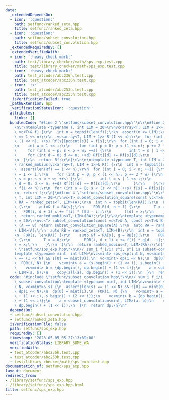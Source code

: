 ```yaml
---
data:
  _extendedDependsOn:
  - icon: ':question:'
    path: setfunc/ranked_zeta.hpp
    title: setfunc/ranked_zeta.hpp
  - icon: ':question:'
    path: setfunc/subset_convolution.hpp
    title: setfunc/subset_convolution.hpp
  _extendedRequiredBy: []
  _extendedVerifiedWith:
  - icon: ':heavy_check_mark:'
    path: test/library_checker/math/sps_exp.test.cpp
    title: test/library_checker/math/sps_exp.test.cpp
  - icon: ':heavy_check_mark:'
    path: test_atcoder/abc236h.test.cpp
    title: test_atcoder/abc236h.test.cpp
  - icon: ':x:'
    path: test_atcoder/abc253h.test.cpp
    title: test_atcoder/abc253h.test.cpp
  _isVerificationFailed: true
  _pathExtension: hpp
  _verificationStatusIcon: ':question:'
  attributes:
    links: []
  bundledCode: "#line 2 \"setfunc/subset_convolution.hpp\"\n\r\n#line 2 \"setfunc/ranked_zeta.hpp\"\
    \n\r\ntemplate <typename T, int LIM = 20>\r\nvc<array<T, LIM + 1>> ranked_zeta(const\
    \ vc<T>& f) {\r\n  int n = topbit(len(f));\r\n  assert(n <= LIM);\r\n  assert(len(f)\
    \ == 1 << n);\r\n  vc<array<T, LIM + 1>> Rf(1 << n);\r\n  for (int s = 0; s <\
    \ (1 << n); ++s) Rf[s][popcnt(s)] = f[s];\r\n  for (int i = 0; i < n; ++i) {\r\
    \n    int w = 1 << i;\r\n    for (int p = 0; p < (1 << n); p += 2 * w) {\r\n \
    \     for (int s = p; s < p + w; ++s) {\r\n        int t = s | 1 << i;\r\n   \
    \     for (int d = 0; d <= n; ++d) Rf[t][d] += Rf[s][d];\r\n      }\r\n    }\r\
    \n  }\r\n  return Rf;\r\n}\r\n\r\ntemplate <typename T, int LIM = 20>\r\nvc<T>\
    \ ranked_mobius(vc<array<T, LIM + 1>>& Rf) {\r\n  int n = topbit(len(Rf));\r\n\
    \  assert(len(Rf) == 1 << n);\r\n  for (int i = 0; i < n; ++i) {\r\n    int w\
    \ = 1 << i;\r\n    for (int p = 0; p < (1 << n); p += 2 * w) {\r\n      for (int\
    \ s = p; s < p + w; ++s) {\r\n        int t = s | 1 << i;\r\n        for (int\
    \ d = 0; d <= n; ++d) Rf[t][d] -= Rf[s][d];\r\n      }\r\n    }\r\n  }\r\n  vc<T>\
    \ f(1 << n);\r\n  for (int s = 0; s < (1 << n); ++s) f[s] = Rf[s][popcnt(s)];\r\
    \n  return f;\r\n}\n#line 4 \"setfunc/subset_convolution.hpp\"\n\r\ntemplate <typename\
    \ T, int LIM = 20>\r\nvc<T> subset_convolution_square(const vc<T>& A) {\r\n  auto\
    \ RA = ranked_zeta<T, LIM>(A);\r\n  int n = topbit(len(RA));\r\n  FOR(s, len(RA))\
    \ {\r\n    auto& f = RA[s];\r\n    FOR_R(d, n + 1) {\r\n      T x = 0;\r\n   \
    \   FOR(i, d + 1) x += f[i] * f[d - i];\r\n      f[d] = x;\r\n    }\r\n  }\r\n\
    \  return ranked_mobius<T, LIM>(RA);\r\n}\r\n\r\ntemplate <typename T, int LIM\
    \ = 20>\r\nvc<T> subset_convolution(const vc<T>& A, const vc<T>& B) {\r\n  if\
    \ (A == B) return subset_convolution_square(A);\r\n  auto RA = ranked_zeta<T,\
    \ LIM>(A);\r\n  auto RB = ranked_zeta<T, LIM>(B);\r\n  int n = topbit(len(RA));\r\
    \n  FOR(s, len(RA)) {\r\n    auto &f = RA[s], g = RB[s];\r\n    FOR_R(d, n + 1)\
    \ {\r\n      T x = 0;\r\n      FOR(i, d + 1) x += f[i] * g[d - i];\r\n      f[d]\
    \ = x;\r\n    }\r\n  }\r\n  return ranked_mobius<T, LIM>(RA);\r\n}\r\n#line 2\
    \ \"setfunc/sps_exp.hpp\"\n\n// sum_i f_i/i! s^i, s^i is subset-convolution\n\
    template <typename mint, int LIM>\nvc<mint> sps_exp(int N, vc<mint>& s) {\n  assert(len(s)\
    \ == (1 << N) && s[0] == mint(0));\n  vc<mint> dp(1 << N);\n  dp[0] = mint(1);\n\
    \  FOR(i, N) {\n    vc<mint> a = {s.begin() + (1 << i), s.begin() + (2 << i)};\n\
    \    vc<mint> b = {dp.begin(), dp.begin() + (1 << i)};\n    a = subset_convolution<mint,\
    \ LIM>(a, b);\n    copy(all(a), dp.begin() + (1 << i));\n  }\n  return dp;\n}\n"
  code: "#include \"setfunc/subset_convolution.hpp\"\n\n// sum_i f_i/i! s^i, s^i is\
    \ subset-convolution\ntemplate <typename mint, int LIM>\nvc<mint> sps_exp(int\
    \ N, vc<mint>& s) {\n  assert(len(s) == (1 << N) && s[0] == mint(0));\n  vc<mint>\
    \ dp(1 << N);\n  dp[0] = mint(1);\n  FOR(i, N) {\n    vc<mint> a = {s.begin()\
    \ + (1 << i), s.begin() + (2 << i)};\n    vc<mint> b = {dp.begin(), dp.begin()\
    \ + (1 << i)};\n    a = subset_convolution<mint, LIM>(a, b);\n    copy(all(a),\
    \ dp.begin() + (1 << i));\n  }\n  return dp;\n}\n"
  dependsOn:
  - setfunc/subset_convolution.hpp
  - setfunc/ranked_zeta.hpp
  isVerificationFile: false
  path: setfunc/sps_exp.hpp
  requiredBy: []
  timestamp: '2023-05-05 05:27:13+09:00'
  verificationStatus: LIBRARY_SOME_WA
  verifiedWith:
  - test_atcoder/abc236h.test.cpp
  - test_atcoder/abc253h.test.cpp
  - test/library_checker/math/sps_exp.test.cpp
documentation_of: setfunc/sps_exp.hpp
layout: document
redirect_from:
- /library/setfunc/sps_exp.hpp
- /library/setfunc/sps_exp.hpp.html
title: setfunc/sps_exp.hpp
---
```

